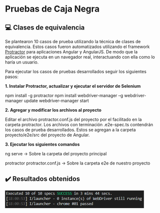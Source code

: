 # Pruebas de Caja Negra

## :computer: Clases de equivalencia 

Se plantearon 10 casos de prueba utilizando la técnica de clases de equivalencia. Estos casos fueron automatizados utilizando el framework [Protractor](https://www.protractortest.org/#/) para aplicaciones Angular y AngularJS. De modo que la aplicación se ejecuta en un navegador real, interactuando con ella como lo haría un usuario.

Para ejecutar los casos de pruebas desarrollados seguir los siguientes pasos:

**1. Instalar Protractor, actualizar y ejecutar el servidor de Selenium** 

npm install -g protractor
npm install webdriver-manager –g
webdriver-manager update
webdriver-manager start

**2. Agregar y modificar los archivos al proyecto**

 Editar el archivo protractor.conf.js del proyecto por el facilitado en la carpeta protractor. Los archivos con terminación .e2e-spec.ts contendrán los casos de prueba desarrollados. Estos se agregan a la carpeta proyecto/e2e/src del proyecto de Angular.

**3. Ejecutar los siguientes comandos**

ng serve → Sobre la carpeta del proyecto principal

protractor protractor.conf.js → Sobre la carpeta e2e de nuestro proyecto

## :heavy_check_mark: Resultados obtenidos

![images/resultado_protractor.png](./images/resultado_protractor.png)
